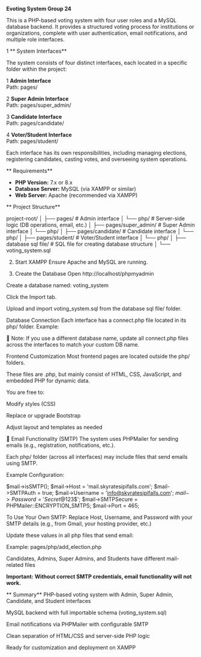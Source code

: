 **Evoting System Group 24**

This is a PHP-based voting system with four user roles and a MySQL database backend. It provides a structured voting process for institutions or organizations, complete with user authentication, email notifications, and multiple role interfaces.


1 ** System Interfaces**

The system consists of four distinct interfaces, each located in a specific folder within the project:

1 **Admin Interface**  
  Path: pages/

 2 **Super Admin Interface**  
  Path: pages/super_admin/

 3 **Candidate Interface**  
  Path: pages/candidate/
  
4 **Voter/Student Interface**  
  Path: pages/student/

Each interface has its own responsibilities, including managing elections, registering candidates, casting votes, and overseeing system operations.


** Requirements**

- **PHP Version:** 7.x or 8.x
- **Database Server:** MySQL (via XAMPP or similar)
- **Web Server:** Apache (recommended via XAMPP)


** Project Structure**

project-root/
│
├── pages/ # Admin interface
│ └── php/ # Server-side logic (DB operations, email, etc.)
│
├── pages/super_admin/ # Super Admin interface
│ └── php/
│
├── pages/candidate/ # Candidate interface
│ └── php/
│
├── pages/student/ # Voter/Student interface
│ └── php/
│
├── database sql file/ # SQL file for creating database structure
│ └── voting_system.sql


2. Start XAMPP
Ensure Apache and MySQL are running.

3. Create the Database
Open http://localhost/phpmyadmin

Create a database named: voting_system

Click the Import tab.

Upload and import voting_system.sql from the database sql file/ folder.

 Database Connection
Each interface has a connect.php file located in its php/ folder. Example:


<?php
$localhost = htmlspecialchars("localhost", ENT_QUOTES, 'UTF-8');
$root = htmlspecialchars("root", ENT_QUOTES, 'UTF-8');
$password = htmlspecialchars("", ENT_QUOTES, 'UTF-8');
$database = htmlspecialchars("voting_system", ENT_QUOTES, 'UTF-8');

$mysqli = new mysqli($localhost, $root, $password, $database);

if (!$mysqli) {
    die("Error: Server Connection Failed");
}
?>


🔄 Note: If you use a different database name, update all connect.php files across the interfaces to match your custom DB name.




Frontend Customization
Most frontend pages are located outside the php/ folders.

These files are .php, but mainly consist of HTML, CSS, JavaScript, and embedded PHP for dynamic data.

You are free to:

Modify styles (CSS)

Replace or upgrade Bootstrap

Adjust layout and templates as needed

📧 Email Functionality (SMTP)
The system uses PHPMailer for sending emails (e.g., registration, notifications, etc.).

Each php/ folder (across all interfaces) may include files that send emails using SMTP.

Example Configuration:

$mail->isSMTP();
$mail->Host = 'mail.skyratesipifalls.com';
$mail->SMTPAuth = true;
$mail->Username = 'info@skyratesipifalls.com';
$mail->Password = 'Secret@123$$';
$mail->SMTPSecure = PHPMailer::ENCRYPTION_SMTPS;
$mail->Port = 465;


To Use Your Own SMTP:
Replace Host, Username, and Password with your SMTP details (e.g., from Gmail, your hosting provider, etc.)

Update these values in all php files that send email:

Example: pages/php/add_election.php

Candidates, Admins, Super Admins, and Students have different mail-related files

**Important:** **Without correct SMTP credentials, email functionality will not work.**


** Summary**
PHP-based voting system with Admin, Super Admin, Candidate, and Student interfaces

MySQL backend with full importable schema (voting_system.sql)

Email notifications via PHPMailer with configurable SMTP

Clean separation of HTML/CSS and server-side PHP logic

Ready for customization and deployment on XAMPP


